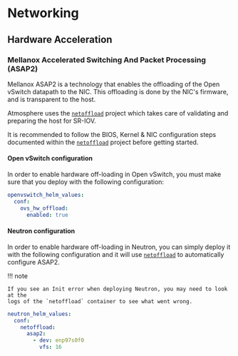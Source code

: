 # Networking

## Hardware Acceleration

### Mellanox Accelerated Switching And Packet Processing (ASAP2)

Mellanox ASAP2 is a technology that enables the offloading of the Open vSwitch
datapath to the NIC. This offloading is done by the NIC's firmware, and is
transparent to the host.

Atmosphere uses the [`netoffload`](https://github.com/vexxhost/netoffload)
project which takes care of validating and preparing the host for SR-IOV.

It is recommended to follow the BIOS, Kernel & NIC configuration steps documented
within the [`netoffload`](https://github.com/vexxhost/netoffload#bios-configuration)
project before getting started.

#### Open vSwitch configuration

In order to enable hardware off-loading in Open vSwitch, you must make sure that
you deploy with the following configuration:

```yaml
openvswitch_helm_values:
  conf:
    ovs_hw_offload:
      enabled: true
```

#### Neutron configuration

In order to enable hardware off-loading in Neutron, you can simply deploy it
with the following configuration and it will use
[`netoffload`](https://github.com/vexxhost/netoffload) to automatically
configure ASAP2.

!!! note

    If you see an Init error when deploying Neutron, you may need to look at the
    logs of the `netoffload` container to see what went wrong.

```yaml
neutron_helm_values:
  conf:
    netoffload:
      asap2:
        - dev: enp97s0f0
          vfs: 16
```
